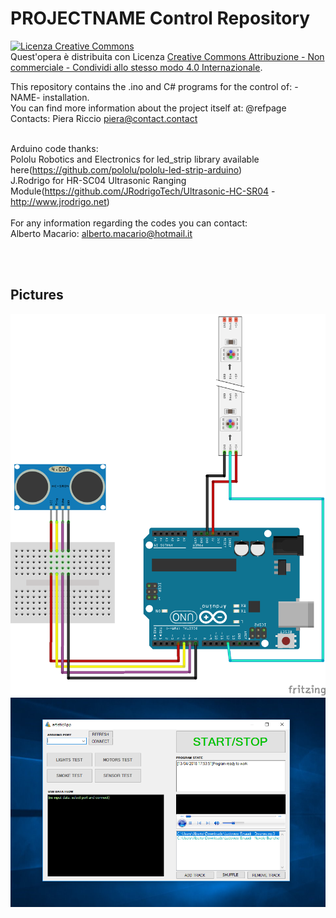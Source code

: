 # PROJECTNAME Control Repository
<a rel="license" href="http://creativecommons.org/licenses/by-nc-sa/4.0/"><img alt="Licenza Creative Commons" style="border-width:0" src="https://i.creativecommons.org/l/by-nc-sa/4.0/88x31.png" /></a><br />Quest'opera è distribuita con Licenza <a rel="license" href="http://creativecommons.org/licenses/by-nc-sa/4.0/">Creative Commons Attribuzione - Non commerciale - Condividi allo stesso modo 4.0 Internazionale</a>.

This repository contains the .ino and C# programs for the control of: -NAME- installation.
<br />You can find more information about the project itself at: @refpage 
<br />Contacts: Piera Riccio piera@contact.contact<br /><br />

Arduino code thanks:<br />
  Pololu Robotics and Electronics for led_strip library available here(https://github.com/pololu/pololu-led-strip-arduino)<br />
  J.Rodrigo for HR-SC04 Ultrasonic Ranging Module(https://github.com/JRodrigoTech/Ultrasonic-HC-SR04 - http://www.jrodrigo.net)
  <br /><br />
For any information regarding the codes you can contact: <br />
Alberto Macario: alberto.macario@hotmail.it

<br /><br />
## Pictures
![Screenshot](currentSketch_bb.png)
![Screenshot](currentNetimg.PNG)
